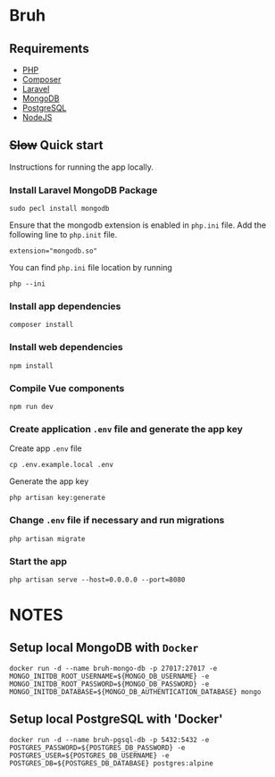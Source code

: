# Bruh

## Requirements
- [PHP](https://www.php.net/)
- [Composer](https://getcomposer.org/download/)
- [Laravel](https://laravel.com/)
- [MongoDB](https://www.mongodb.com/)
- [PostgreSQL](https://www.postgresql.org/)
- [NodeJS](https://nodejs.org/en/)

## ~~Slow~~ Quick start
Instructions for running the app locally.

### Install Laravel MongoDB Package
```shell
sudo pecl install mongodb
```

Ensure that the mongodb extension is enabled in `php.ini` file.
Add the following line to `php.init` file.
```shell
extension="mongodb.so"
```

You can find `php.ini` file location by running
```shell
php --ini
```

### Install app dependencies
```shell
composer install
```

### Install web dependencies
```shell
npm install
```

### Compile Vue components
```shell
npm run dev
```

### Create application `.env` file and generate the app key
Create app `.env` file
```shell
cp .env.example.local .env
```

Generate the app key
```shell
php artisan key:generate
```

### Change `.env` file if necessary and run migrations
```shell
php artisan migrate
```

### Start the app
```shell
php artisan serve --host=0.0.0.0 --port=8080
```


# NOTES

## Setup local MongoDB with `Docker`
```shell
docker run -d --name bruh-mongo-db -p 27017:27017 -e MONGO_INITDB_ROOT_USERNAME=${MONGO_DB_USERNAME} -e MONGO_INITDB_ROOT_PASSWORD=${MONGO_DB_PASSWORD} -e MONGO_INITDB_DATABASE=${MONGO_DB_AUTHENTICATION_DATABASE} mongo
```

## Setup local PostgreSQL with 'Docker'
```shell
docker run -d --name bruh-pgsql-db -p 5432:5432 -e POSTGRES_PASSWORD=${POSTGRES_DB_PASSWORD} -e POSTGRES_USER=${POSTGRES_DB_USERNAME} -e POSTGRES_DB=${POSTGRES_DB_DATABASE} postgres:alpine
```


